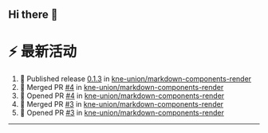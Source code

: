 ## Hi there 👋

<!--

**Here are some ideas to get you started:**

🙋‍♀️ A short introduction - what is your organization all about?
🌈 Contribution guidelines - how can the community get involved?
👩‍💻 Useful resources - where can the community find your docs? Is there anything else the community should know?
🍿 Fun facts - what does your team eat for breakfast?
🧙 Remember, you can do mighty things with the power of [Markdown](https://docs.github.com/github/writing-on-github/getting-started-with-writing-and-formatting-on-github/basic-writing-and-formatting-syntax)
-->


# ⚡ 最新活动

<!--START_SECTION:activity-->
1. 🚀 Published release [0.1.3](https://github.com/kne-union/markdown-components-render/releases/tag/0.1.3) in [kne-union/markdown-components-render](https://github.com/kne-union/markdown-components-render)
2. 🎉 Merged PR [#4](https://github.com/kne-union/markdown-components-render/pull/4) in [kne-union/markdown-components-render](https://github.com/kne-union/markdown-components-render)
3. 💪 Opened PR [#4](https://github.com/kne-union/markdown-components-render/pull/4) in [kne-union/markdown-components-render](https://github.com/kne-union/markdown-components-render)
4. 🎉 Merged PR [#3](https://github.com/kne-union/markdown-components-render/pull/3) in [kne-union/markdown-components-render](https://github.com/kne-union/markdown-components-render)
5. 💪 Opened PR [#3](https://github.com/kne-union/markdown-components-render/pull/3) in [kne-union/markdown-components-render](https://github.com/kne-union/markdown-components-render)
<!--END_SECTION:activity-->

---
